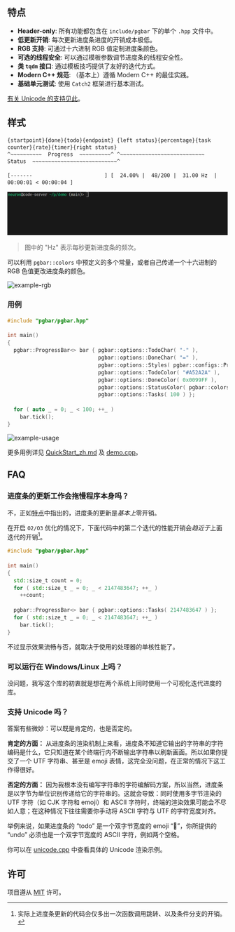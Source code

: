 ## 特点
- **Header-only**: 所有功能都包含在 `include/pgbar` 下的单个 `.hpp` 文件中。
- **低更新开销**: 每次更新进度条进度的开销成本极低。
- **RGB 支持**: 可通过十六进制 RGB 值定制进度条颜色。
- **可选的线程安全**: 可以通过模板参数调节进度条的线程安全性。
- **类 `tqdm` 接口**: 通过模板技巧提供了友好的迭代方式。
- **Modern C++ 规范**: （基本上）遵循 Modern C++ 的最佳实践。
- **基础单元测试**: 使用 `Catch2` 框架进行基本测试。

[有关 Unicode 的支持见此](#支持-unicode-吗)。

## 样式
```
{startpoint}{done}{todo}{endpoint} {left status}{percentage}{task counter}{rate}{timer}{right status}
^~~~~~~~~~~  Progress  ~~~~~~~~~~^ ^~~~~~~~~~~~~~~~~~~~~~~~~~~~  Status  ~~~~~~~~~~~~~~~~~~~~~~~~~~~^

[-------                       ] [  24.00% |  48/200 |  31.00 Hz  | 00:00:01 < 00:00:04 ]
```
![example-color](images/example_color.gif)

> 图中的 "Hz" 表示每秒更新进度条的频次。

可以利用 `pgbar::colors` 中预定义的多个常量，或者自己传递一个十六进制的 RGB 色值更改进度条的颜色。

![example-rgb](images/example_rgb.gif)
### 用例
```cpp
#include "pgbar/pgbar.hpp"

int main()
{
  pgbar::ProgressBar<> bar { pgbar::options::TodoChar( "-" ),
                             pgbar::options::DoneChar( "=" ),
                             pgbar::options::Styles( pgbar::configs::Progress::Entire ),
                             pgbar::options::TodoColor( "#A52A2A" ),
                             pgbar::options::DoneColor( 0x0099FF ),
                             pgbar::options::StatusColor( pgbar::colors::Yellow ),
                             pgbar::options::Tasks( 100 ) };

  for ( auto _ = 0; _ < 100; ++_ )
    bar.tick();
}
```

![example-usage](images/example_usage.gif)

更多用例详见 [QuickStart_zh.md](QuickStart_zh.md) 及 [demo.cpp](demo/demo.cpp)。

## FAQ
### 进度条的更新工作会拖慢程序本身吗？
不，正如[特点](#特点)中指出的，进度条的更新是*基本上*零开销。

在开启 `O2/O3` 优化的情况下，下面代码中的第二个迭代的性能开销会*趋近于*上面迭代的开销[^1]。

[^1]: 实际上进度条更新的代码会仅多出一次函数调用跳转、以及条件分支的开销。

```cpp
#include "pgbar/pgbar.hpp"

int main()
{
  std::size_t count = 0;
  for ( std::size_t _ = 0; _ < 2147483647; ++_ )
    ++count;

  pgbar::ProgressBar<> bar { pgbar::options::Tasks( 2147483647 ) };
  for ( std::size_t _ = 0; _ < 2147483647; ++_ )
    bar.tick();
}
```

不过显示效果流畅与否，就取决于使用的处理器的单核性能了。
### 可以运行在 Windows/Linux 上吗？
没问题，我写这个库的初衷就是想在两个系统上同时使用一个可视化迭代进度的库。
### 支持 Unicode 吗？
答案有些微妙：可以既是肯定的，也是否定的。

**肯定的方面：** 从进度条的渲染机制上来看，进度条不知道它输出的字符串的字符编码是什么，它只知道在某个终端行内不断输出字符串以刷新画面。所以如果你提交了一个 UTF 字符串、甚至是 emoji 表情，这完全没问题，在正常的情况下这工作得很好。

**否定的方面：** 因为我根本没有编写字符串的字符编解码方案，所以当然，进度条是以字节为单位识别传递给它的字符串的。这就会导致：同时使用多字节渲染的 UTF 字符（如 CJK 字符和 emoji）和 ASCII 字符时，终端的渲染效果可能会不尽如人意；在这种情况下往往需要你手动将 ASCII 字符与 UTF 的字符宽度对齐。

举例来说，如果进度条的 “todo” 是一个双字节宽度的 emoji “🎈”，你所提供的 “undo” 必须也是一个双字节宽度的 ASCII 字符，例如两个空格。

你可以在 [unicode.cpp](demo/unicode.cpp) 中查看具体的 Unicode 渲染示例。

## 许可
项目遵从 [MIT](LICENSE) 许可。
